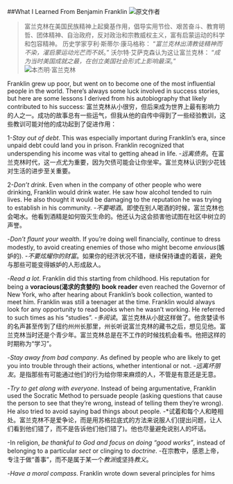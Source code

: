 ##What I Learned From Benjamin Franklin
![原文作者](./_image/2020-07-09-16-18-18.png)

> 富兰克林在美国民族精神上起奠基作用，倡导实用节俭、艰苦奋斗、教育明哲、团体精神、自治政府，反对政治和宗教威权主义，富有启蒙运动的科学和包容精神。
>历史学家亨利·斯蒂尔·康马格称：
>“*富兰克林出清教徒精神而不染，濯启蒙运动光芒而不妖*。”
>沃尔特·艾萨克森认为这让富兰克林：
>“*成为当时美国成就之最，在创立美国社会形式上影响最深*。”
![本杰明·富兰克林](./_image/2020-07-09-16-15-40.png)

Franklin grew up poor, but went on to become one of the most influential people in the world. There’s always some luck involved in success stories, but here are some lessons I derived from his autobiography that likely contributed to his success:
富兰克林从小很穷，但后来成为世界上最有影响力的人之一。成功的故事总有一些运气，但我从他的自传中得到了一些经验教训，这些教训可能对他的成功起到了促进作用：

1-*Stay out of debt*. This was especially important during Franklin’s era, since unpaid debt could land you in prison. Franklin recognized that underspending his income was vital to getting ahead in life.
-*远离债务*。在富兰克林时代，这一点尤为重要，因为欠债可能会让你坐牢。富兰克林认识到少花钱对生活的进步至关重要。

2-*Don’t drink*. Even when in the company of other people who were drinking, Franklin would drink water. He saw how alcohol tended to ruin lives. He also thought it would be damaging to the reputation he was trying to establish in his community.
-*不要喝酒*。即使在别人喝酒的时候，富兰克林也会喝水。他看到酒精是如何毁灭生命的。他还认为这会损害他试图在社区中树立的声誉。

-*Don’t flaunt your wealth*. If you’re doing well financially, continue to dress modestly, to avoid creating enemies of those who might become *envious*(嫉妒的).
-*不要炫耀你的财富*。如果你的经济状况不错，继续保持谦虚的着装，避免与那些可能变得嫉妒的人形成敌人。

-*Read a lot*. Franklin did this starting from childhood. His reputation for being a **voracious(渴求的贪婪的) book reader** even reached the Governor of New York, who after hearing about Franklin’s book collection, wanted to meet him. Franklin was still a teenager at the time. Franklin would always look for any opportunity to read books when he wasn’t working. He referred to such times as his “studies”.
-*多阅读*。富兰克林从小就这样做了。他贪婪读书的名声甚至传到了纽约州州长那里，州长听说富兰克林的藏书之后，想见见他。富兰克林当时还是个青少年。富兰克林总是在不工作的时候找机会看书。他把这样的时期称为“学习”。

-*Stay away from bad company*. As defined by people who are likely to get you into trouble through their actions, whether intentional or not.
-*远离坏朋友*。是指那些有可能通过他们的行为给你带来麻烦的人，不管是有意还是无意。

-*Try to get along with everyone*. Instead of being argumentative, Franklin used the Socratic Method to persuade people (asking questions that cause the person to see that they’re wrong, instead of telling them they’re wrong). He also tried to avoid saying bad things about people.
-*试着和每个人和睦相处。富兰克林不是爱争论，而是用苏格拉底式的方法来说服人们(提出问题，让人们看到他们错了，而不是告诉他们他们错了)。他也尽量避免说别人的坏话。

-In religion, *be thankful to God and focus on doing “good works”*, instead of belonging to a particular *sect* or clinging to *doctrine*.
-在宗教中，感恩上帝，专注于做“善事”，而不是属于某一个*教派*或坚持*教义*。

-*Have a moral compass*. Franklin wrote down several principles for hims